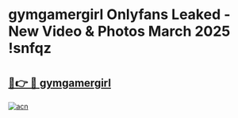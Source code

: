 # gymgamergirl Onlyfans Leaked - New Video & Photos March 2025 !snfqz

# <h2><a href="https://bllt48.iuczelnia.edu.pl?title=gymgamergirl&ref=snfqz">🔗👉 🔴 gymgamergirl</a></h2>

[![acn](https://github.com/user-attachments/assets/0f9c940e-d8b0-45ae-aac7-cd30a18b3e1c)](https://bllt48.iuczelnia.edu.pl?title=gymgamergirl&ref=snfqz)


